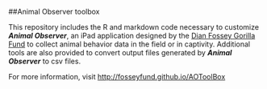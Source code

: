 ##Animal Observer toolbox

This repository includes the R and markdown code necessary to customize **_Animal Observer_**, an iPad application designed by the [Dian Fossey Gorilla Fund](http://www.gorillafund.org) to collect animal behavior data in the field or in captivity. Additional tools are also provided to convert output files generated by **_Animal Observer_** to csv files.

For more information, visit <http://fosseyfund.github.io/AOToolBox>
